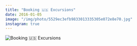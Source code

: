```yaml
---
title: "Booking 🇺🇸 Excursions"
date: 2016-01-05
image: "/img/photo/5529ec3efb9833013335305e072e8e70.jpg"
instagram: true
---
```


![Booking 🇺🇸 Excursions](/img/photo/5529ec3efb9833013335305e072e8e70.jpg)
